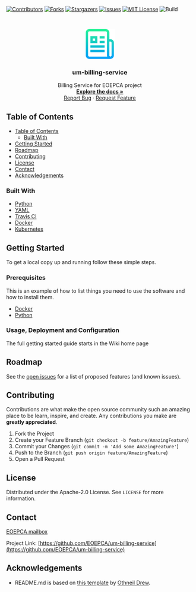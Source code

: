 [![Contributors][contributors-shield]][contributors-url]
[![Forks][forks-shield]][forks-url]
[![Stargazers][stars-shield]][stars-url]
[![Issues][issues-shield]][issues-url]
[![MIT License][license-shield]][license-url]
![Build][build-shield]

<!-- PROJECT LOGO -->
<br />
<p align="center">
  <a href="https://github.com/EOEPCA/um-billing-service">
    <img src="images/logo.png" alt="Logo" width="80" height="80">
  </a>

  <h3 align="center">um-billing-service</h3>

  <p align="center">
    Billing Service for EOEPCA project
    <br />
    <a href="https://github.com/EOEPCA/um-billing-service"><strong>Explore the docs »</strong></a>
    <br />
    <a href="https://github.com/EOEPCA/um-billing-service/issues">Report Bug</a>
    ·
    <a href="https://github.com/EOEPCA/um-billing-service/issues">Request Feature</a>
  </p>
</p>

## Table of Contents

- [Table of Contents](#table-of-contents)
  - [Built With](#built-with)
- [Getting Started](#getting-started)
- [Roadmap](#roadmap)
- [Contributing](#contributing)
- [License](#license)
- [Contact](#contact)
- [Acknowledgements](#acknowledgements)

<!-- ABOUT THE PROJECT -->

### Built With

- [Python](https://www.python.org//)
- [YAML](https://yaml.org/)
- [Travis CI](https://travis-ci.com/)
- [Docker](https://docker.com)
- [Kubernetes](https://kubernetes.io)

<!-- GETTING STARTED -->

## Getting Started

To get a local copy up and running follow these simple steps.

### Prerequisites

This is an example of how to list things you need to use the software and how to install them.

- [Docker](https://www.docker.com/)
- [Python](https://www.python.org//)

### Usage, Deployment and Configuration

The full getting started guide starts in the Wiki home page

## Roadmap

See the [open issues](https://github.com/EOEPCA/um-billing-service/issues) for a list of proposed features (and known issues).

<!-- CONTRIBUTING -->

## Contributing

Contributions are what make the open source community such an amazing place to be learn, inspire, and create. Any contributions you make are **greatly appreciated**.

1. Fork the Project
2. Create your Feature Branch (`git checkout -b feature/AmazingFeature`)
3. Commit your Changes (`git commit -m 'Add some AmazingFeature'`)
4. Push to the Branch (`git push origin feature/AmazingFeature`)
5. Open a Pull Request

<!-- LICENSE -->

## License

Distributed under the Apache-2.0 License. See `LICENSE` for more information.

## Contact

[EOEPCA mailbox](eoepca.systemteam@telespazio.com)

Project Link: [https://github.com/EOEPCA/um-billing-service](https://github.com/EOEPCA/um-billing-service)

## Acknowledgements

- README.md is based on [this template](https://github.com/othneildrew/Best-README-Template) by [Othneil Drew](https://github.com/othneildrew).


[contributors-shield]: https://img.shields.io/github/contributors/EOEPCA/um-billing-service.svg?style=flat-square
[contributors-url]: https://github.com/EOEPCA/um-billing-service/graphs/contributors
[forks-shield]: https://img.shields.io/github/forks/EOEPCA/um-billing-service.svg?style=flat-square
[forks-url]: https://github.com/EOEPCA/um-billing-service/network/members
[stars-shield]: https://img.shields.io/github/stars/EOEPCA/um-billing-service.svg?style=flat-square
[stars-url]: https://github.com/EOEPCA/um-billing-service/stargazers
[issues-shield]: https://img.shields.io/github/issues/EOEPCA/um-billing-service.svg?style=flat-square
[issues-url]: https://github.com/EOEPCA/um-billing-service/issues
[license-shield]: https://img.shields.io/github/license/EOEPCA/um-billing-service.svg?style=flat-square
[license-url]: https://github.com/EOEPCA/um-billing-service/blob/master/LICENSE
[build-shield]: https://www.travis-ci.com/EOEPCA/um-billing-service.svg?branch=master
